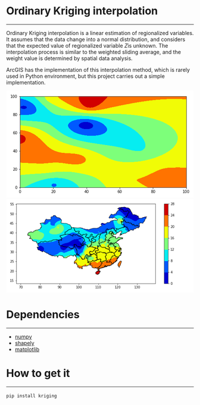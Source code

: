 # Ordinary Kriging interpolation
***

Ordinary Kriging interpolation is a linear estimation of regionalized variables. It assumes that the data change into a normal distribution, and considers that the expected value of regionalized variable $Z$is unknown. The interpolation process is similar to the weighted sliding average, and the weight value is determined by spatial data analysis.

ArcGIS has the implementation of this interpolation method, which is rarely used in Python environment, but this project carries out a simple implementation.

![random](png/random.png)
![china_temperature](png/china_temperature.png)

# Dependencies
***

- [numpy](https://numpy.org/)
- [shapely](https://www.osgeo.cn/shapely/manual.html)
- [matplotlib](https://matplotlib.org/)

# How to get it
***

`pip install kriging
`